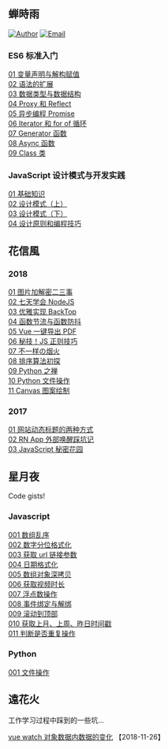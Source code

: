 ## 蝉時雨

[![Author](https://img.shields.io/badge/author-chanshiyucx-blue.svg?style=flat-square)](https://chanshiyu.com) [![Email](https://img.shields.io/badge/Emali%20me-me@chanshiyu.com-green.svg?style=flat-square)](me@chanshiyu.com)

### ES6 标准入门

[01 变量声明与解构赋值](./%E8%9D%89%E6%99%82%E9%9B%A8/ES6%20%E6%A0%87%E5%87%86%E5%85%A5%E9%97%A8/01%20%E5%8F%98%E9%87%8F%E5%A3%B0%E6%98%8E%E4%B8%8E%E8%A7%A3%E6%9E%84%E8%B5%8B%E5%80%BC.md)  
[02 语法的扩展](./%E8%9D%89%E6%99%82%E9%9B%A8/ES6%20%E6%A0%87%E5%87%86%E5%85%A5%E9%97%A8/02%20%E8%AF%AD%E6%B3%95%E7%9A%84%E6%89%A9%E5%B1%95.md)  
[03 数据类型与数据结构](./%E8%9D%89%E6%99%82%E9%9B%A8/ES6%20%E6%A0%87%E5%87%86%E5%85%A5%E9%97%A8/03%20%E6%95%B0%E6%8D%AE%E7%B1%BB%E5%9E%8B%E4%B8%8E%E6%95%B0%E6%8D%AE%E7%BB%93%E6%9E%84.md)  
[04 Proxy 和 Reflect](./%E8%9D%89%E6%99%82%E9%9B%A8/ES6%20%E6%A0%87%E5%87%86%E5%85%A5%E9%97%A8/04%20Proxy%20%E5%92%8C%20Reflect.md)  
[05 异步编程 Promise](./%E8%9D%89%E6%99%82%E9%9B%A8/ES6%20%E6%A0%87%E5%87%86%E5%85%A5%E9%97%A8/05%20%E5%BC%82%E6%AD%A5%E7%BC%96%E7%A8%8B%20Promise.md)  
[06 Iterator 和 for of 循环](./%E8%9D%89%E6%99%82%E9%9B%A8/ES6%20%E6%A0%87%E5%87%86%E5%85%A5%E9%97%A8/06%20Iterator%20%E5%92%8C%20for%20of%20%E5%BE%AA%E7%8E%AF.md)  
[07 Generator 函数](./%E8%9D%89%E6%99%82%E9%9B%A8/ES6%20%E6%A0%87%E5%87%86%E5%85%A5%E9%97%A8/07%20Generator%20%E5%87%BD%E6%95%B0.md)  
[08 Async 函数](./%E8%9D%89%E6%99%82%E9%9B%A8/ES6%20%E6%A0%87%E5%87%86%E5%85%A5%E9%97%A8/08%20Async%20%E5%87%BD%E6%95%B0.md)  
[09 Class 类](./%E8%9D%89%E6%99%82%E9%9B%A8/ES6%20%E6%A0%87%E5%87%86%E5%85%A5%E9%97%A8/09%20Class%20%E7%B1%BB.md)

### JavaScript 设计模式与开发实践

[01 基础知识](./%E8%9D%89%E6%99%82%E9%9B%A8/JavaScript%20%E8%AE%BE%E8%AE%A1%E6%A8%A1%E5%BC%8F%E4%B8%8E%E5%BC%80%E5%8F%91%E5%AE%9E%E8%B7%B5/01%20%E5%9F%BA%E7%A1%80%E7%9F%A5%E8%AF%86.md)  
[02 设计模式（上）](./%E8%9D%89%E6%99%82%E9%9B%A8/JavaScript%20%E8%AE%BE%E8%AE%A1%E6%A8%A1%E5%BC%8F%E4%B8%8E%E5%BC%80%E5%8F%91%E5%AE%9E%E8%B7%B5/02%20%E8%AE%BE%E8%AE%A1%E6%A8%A1%E5%BC%8F%EF%BC%88%E4%B8%8A%EF%BC%89.md)  
[03 设计模式（下）](./%E8%9D%89%E6%99%82%E9%9B%A8/JavaScript%20%E8%AE%BE%E8%AE%A1%E6%A8%A1%E5%BC%8F%E4%B8%8E%E5%BC%80%E5%8F%91%E5%AE%9E%E8%B7%B5/03%20%E8%AE%BE%E8%AE%A1%E6%A8%A1%E5%BC%8F%EF%BC%88%E4%B8%8B%EF%BC%89.md)  
[04 设计原则和编程技巧](./%E8%9D%89%E6%99%82%E9%9B%A8/JavaScript%20%E8%AE%BE%E8%AE%A1%E6%A8%A1%E5%BC%8F%E4%B8%8E%E5%BC%80%E5%8F%91%E5%AE%9E%E8%B7%B5/04%20%E8%AE%BE%E8%AE%A1%E5%8E%9F%E5%88%99%E5%92%8C%E7%BC%96%E7%A8%8B%E6%8A%80%E5%B7%A7.md)

## 花信風

### 2018

[01 图片加解密二三事](./%E8%8A%B1%E4%BF%A1%E9%A2%A8/2018/01%20%E5%9B%BE%E7%89%87%E5%8A%A0%E8%A7%A3%E5%AF%86%E4%BA%8C%E4%B8%89%E4%BA%8B.md)  
[02 七天学会 NodeJS](./%E8%8A%B1%E4%BF%A1%E9%A2%A8/2018/02%20%E4%B8%83%E5%A4%A9%E5%AD%A6%E4%BC%9A%20NodeJS.md)  
[03 优雅实现 BackTop](./%E8%8A%B1%E4%BF%A1%E9%A2%A8/2018/03%20%E4%BC%98%E9%9B%85%E5%AE%9E%E7%8E%B0%20BackTop.md)  
[04 函数节流与函数防抖](./%E8%8A%B1%E4%BF%A1%E9%A2%A8/2018/04%20%E5%87%BD%E6%95%B0%E8%8A%82%E6%B5%81%E4%B8%8E%E5%87%BD%E6%95%B0%E9%98%B2%E6%8A%96.md)  
[05 Vue 一键导出 PDF](./%E8%8A%B1%E4%BF%A1%E9%A2%A8/2018/05%20Vue%20%E4%B8%80%E9%94%AE%E5%AF%BC%E5%87%BA%20PDF.md)  
[06 秘技！JS 正则技巧](./%E8%8A%B1%E4%BF%A1%E9%A2%A8/2018/06%20%E7%A7%98%E6%8A%80%EF%BC%81JS%20%E6%AD%A3%E5%88%99%E6%8A%80%E5%B7%A7.md)  
[07 不一样の烟火](./%E8%8A%B1%E4%BF%A1%E9%A2%A8/2018/07%20%E4%B8%8D%E4%B8%80%E6%A0%B7%E3%81%AE%E7%83%9F%E7%81%AB.md)  
[08 排序算法初探](./%E8%8A%B1%E4%BF%A1%E9%A2%A8/2018/08%20%E6%8E%92%E5%BA%8F%E7%AE%97%E6%B3%95%E5%88%9D%E6%8E%A2.md)  
[09 Python 之禅](./%E8%8A%B1%E4%BF%A1%E9%A2%A8/2018/09%20Python%20%E4%B9%8B%E7%A6%85.md)  
[10 Python 文件操作](./%E8%8A%B1%E4%BF%A1%E9%A2%A8/2018/10%20Python%20%E6%96%87%E4%BB%B6%E6%93%8D%E4%BD%9C.md)  
[11 Canvas 图案绘制](./%E8%8A%B1%E4%BF%A1%E9%A2%A8/2018/11%20Canvas%20%E5%9B%BE%E6%A1%88%E7%BB%98%E5%88%B6.md)

### 2017

[01 网站动态标题的两种方式](./%E8%8A%B1%E4%BF%A1%E9%A2%A8/2017/01%20%E7%BD%91%E7%AB%99%E5%8A%A8%E6%80%81%E6%A0%87%E9%A2%98%E7%9A%84%E4%B8%A4%E7%A7%8D%E6%96%B9%E5%BC%8F.md)  
[02 RN App 外部唤醒踩坑记](./%E8%8A%B1%E4%BF%A1%E9%A2%A8/2017/02%20RN%20App%20%E5%A4%96%E9%83%A8%E5%94%A4%E9%86%92%E8%B8%A9%E5%9D%91%E8%AE%B0.md)  
[03 JavaScript 秘密花园](./%E8%8A%B1%E4%BF%A1%E9%A2%A8/2017/03%20JavaScript%20%E7%A7%98%E5%AF%86%E8%8A%B1%E5%9B%AD.md)

## 星月夜

Code gists!

### Javascript

[001 数组乱序](https://github.com/chanshiyucx/blog/blob/master/%E6%98%9F%E6%9C%88%E5%A4%9C/javascript/001%20shuffle.js)  
[002 数字分位格式化](https://github.com/chanshiyucx/blog/blob/master/%E6%98%9F%E6%9C%88%E5%A4%9C/javascript/002%20numFormat.js)  
[003 获取 url 链接参数](https://github.com/chanshiyucx/blog/blob/master/%E6%98%9F%E6%9C%88%E5%A4%9C/javascript/003%20getUrlParams.js)  
[004 日期格式化](https://github.com/chanshiyucx/blog/blob/master/%E6%98%9F%E6%9C%88%E5%A4%9C/javascript/004%20dateFormat.js)  
[005 数组对象深拷贝](https://github.com/chanshiyucx/blog/blob/master/%E6%98%9F%E6%9C%88%E5%A4%9C/javascript/005%20deepCopy.js)  
[006 获取视频时长](https://github.com/chanshiyucx/blog/blob/master/%E6%98%9F%E6%9C%88%E5%A4%9C/javascript/006%20videoDuration.js)  
[007 浮点数操作](https://github.com/chanshiyucx/blog/blob/master/%E6%98%9F%E6%9C%88%E5%A4%9C/javascript/007%20formatMath.js)  
[008 事件绑定与解绑](https://github.com/chanshiyucx/blog/blob/master/%E6%98%9F%E6%9C%88%E5%A4%9C/javascript/008%20domEvent.js)  
[009 滚动到顶部](https://github.com/chanshiyucx/blog/blob/master/%E6%98%9F%E6%9C%88%E5%A4%9C/javascript/009%20scrollTop.js)  
[010 获取上月、上周、昨日时间戳](https://github.com/chanshiyucx/blog/blob/master/%E6%98%9F%E6%9C%88%E5%A4%9C/javascript/010%20handleDate.js)  
[011 判断是否重复操作](https://github.com/chanshiyucx/blog/blob/master/%E6%98%9F%E6%9C%88%E5%A4%9C/javascript/011%20isRepeat.js)

### Python

[001 文件操作](https://github.com/chanshiyucx/blog/blob/master/%E6%98%9F%E6%9C%88%E5%A4%9C/python/001%20file.py)

## 遠花火

工作学习过程中踩到的一些坑...

[vue watch 对象数据内数据的变化](./%E9%81%A0%E8%8A%B1%E7%81%AB/Vue.md) 【2018-11-26】
